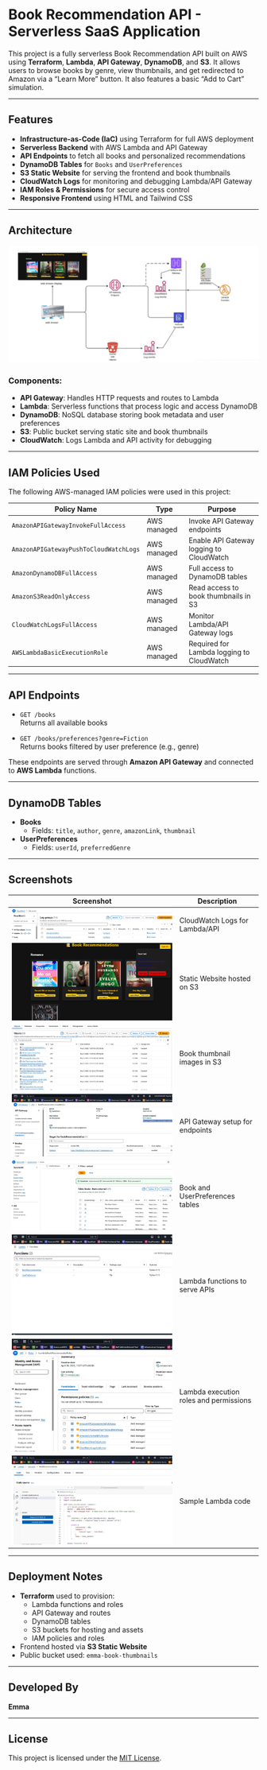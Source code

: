 # Book Recommendation API - Serverless SaaS Application

This project is a fully serverless Book Recommendation API built on AWS using **Terraform**, **Lambda**, **API Gateway**, **DynamoDB**, and **S3**. It allows users to browse books by genre, view thumbnails, and get redirected to Amazon via a “Learn More” button. It also features a basic “Add to Cart” simulation.

---

## Features

- **Infrastructure-as-Code (IaC)** using Terraform for full AWS deployment
- **Serverless Backend** with AWS Lambda and API Gateway
- **API Endpoints** to fetch all books and personalized recommendations
- **DynamoDB Tables** for `Books` and `UserPreferences`
- **S3 Static Website** for serving the frontend and book thumbnails
- **CloudWatch Logs** for monitoring and debugging Lambda/API Gateway
- **IAM Roles & Permissions** for secure access control
- **Responsive Frontend** using HTML and Tailwind CSS

---

## Architecture

![Architecture](./architecture/architecture.png)

### Components:

- **API Gateway**: Handles HTTP requests and routes to Lambda
- **Lambda**: Serverless functions that process logic and access DynamoDB
- **DynamoDB**: NoSQL database storing book metadata and user preferences
- **S3**: Public bucket serving static site and book thumbnails
- **CloudWatch**: Logs Lambda and API activity for debugging

---

## IAM Policies Used

The following AWS-managed IAM policies were used in this project:

| Policy Name                           | Type         | Purpose                                       |
|--------------------------------------|--------------|-----------------------------------------------|
| `AmazonAPIGatewayInvokeFullAccess`     | AWS managed  | Invoke API Gateway endpoints                  |
| `AmazonAPIGatewayPushToCloudWatchLogs` | AWS managed  | Enable API Gateway logging to CloudWatch      |
| `AmazonDynamoDBFullAccess`             | AWS managed  | Full access to DynamoDB tables                |
| `AmazonS3ReadOnlyAccess`               | AWS managed  | Read access to book thumbnails in S3          |
| `CloudWatchLogsFullAccess`             | AWS managed  | Monitor Lambda/API Gateway logs               |
| `AWSLambdaBasicExecutionRole`          | AWS managed  | Required for Lambda logging to CloudWatch     |

---

## API Endpoints

- `GET /books`  
  Returns all available books

- `GET /books/preferences?genre=Fiction`  
  Returns books filtered by user preference (e.g., genre)

These endpoints are served through **Amazon API Gateway** and connected to **AWS Lambda** functions.

---

## DynamoDB Tables

- **Books**
  - Fields: `title`, `author`, `genre`, `amazonLink`, `thumbnail`
- **UserPreferences**
  - Fields: `userId`, `preferredGenre`

---

## Screenshots

| Screenshot | Description |
|------------|-------------|
| ![CloudWatch](https://github.com/Cloud-Architect-Emma/Serverless-SaaS-Application/raw/main/assets/screenshots/CloudWatch%20book%20thumbnails.JPG) | CloudWatch Logs for Lambda/API |
| ![Book Thumbnails Web](https://github.com/Cloud-Architect-Emma/Serverless-SaaS-Application/raw/main/assets/screenshots/book%20thumbnails%20web.JPG) | Static Website hosted on S3 |
| ![S3 Images](https://github.com/Cloud-Architect-Emma/Serverless-SaaS-Application/raw/main/assets/screenshots/s3%20book%20thumbnails%20images.JPG) | Book thumbnail images in S3 |
| ![API Gateway](https://github.com/Cloud-Architect-Emma/Serverless-SaaS-Application/raw/main/assets/screenshots/api%20book%20thumbnails.JPG) | API Gateway setup for endpoints |
| ![DynamoDB](https://github.com/Cloud-Architect-Emma/Serverless-SaaS-Application/raw/main/assets/screenshots/dynamodb%20book%20thumbnails.JPG) | Book and UserPreferences tables |
| ![Lambda Functions](https://github.com/Cloud-Architect-Emma/Serverless-SaaS-Application/raw/main/assets/screenshots/lambdas%20book%20thumbnails.JPG) | Lambda functions to serve APIs |
| ![Lambda Permission](https://github.com/Cloud-Architect-Emma/Serverless-SaaS-Application/raw/main/assets/screenshots/lambda%20permission%20book%20thumbnails.JPG) | Lambda execution roles and permissions |
| ![Lambda Code](https://github.com/Cloud-Architect-Emma/Serverless-SaaS-Application/raw/main/assets/screenshots/lambda%20book%20thumbnails.JPG) | Sample Lambda code |



---

## Deployment Notes

- **Terraform** used to provision:
  - Lambda functions and roles
  - API Gateway and routes
  - DynamoDB tables
  - S3 buckets for hosting and assets
  - IAM policies and roles
- Frontend hosted via **S3 Static Website**
- Public bucket used: `emma-book-thumbnails`

---

## Developed By
**Emma** 

---

## License

This project is licensed under the [MIT License](LICENSE).

